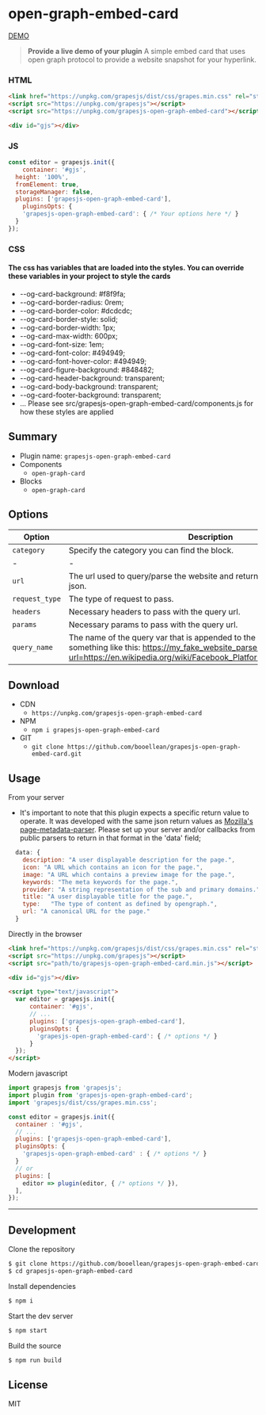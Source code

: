 # open-graph-embed-card

[DEMO](https://spiritual-reminiscent-radiator.glitch.me/)
> **Provide a live demo of your plugin**
A simple embed card that uses open graph protocol to provide a website snapshot for your hyperlink.

### HTML
```html
<link href="https://unpkg.com/grapesjs/dist/css/grapes.min.css" rel="stylesheet">
<script src="https://unpkg.com/grapesjs"></script>
<script src="https://unpkg.com/grapesjs-open-graph-embed-card"></script>

<div id="gjs"></div>
```

### JS
```js
const editor = grapesjs.init({
	container: '#gjs',
  height: '100%',
  fromElement: true,
  storageManager: false,
  plugins: ['grapesjs-open-graph-embed-card'],
    pluginsOpts: {
    'grapesjs-open-graph-embed-card': { /* Your options here */ }
  }
});
```

### CSS
#### The css has variables that are loaded into the styles. You can override these variables in your project to style the cards

* --og-card-background: #f8f9fa;
* --og-card-border-radius: 0rem;
* --og-card-border-color: #dcdcdc;
* --og-card-border-style: solid;
* --og-card-border-width: 1px;
* --og-card-max-width: 600px;
* --og-card-font-size: 1em;
* --og-card-font-color: #494949;
* --og-card-font-hover-color: #494949;
* --og-card-figure-background: #848482;
* --og-card-header-background: transparent;
* --og-card-body-background: transparent;
* --og-card-footer-background: transparent;
* ... Please see src/grapesjs-open-graph-embed-card/components.js for how these styles are applied

## Summary

* Plugin name: `grapesjs-open-graph-embed-card`
* Components
    * `open-graph-card`
* Blocks
    * `open-graph-card`


## Options

| Option | Description | Default | Type
|-|-|-|-
| `category` | Specify the category you can find the block. | `Basic` | blocks
|-|-|-|-
| `url` | The url used to query/parse the website and return the open graph styled json. | `''` | components
| `request_type` | The type of request to pass. | `GET` | components
| `headers` | Necessary headers to pass with the query url. | `{}` | components
| `params` | Necessary params to pass with the query url. | `{}` | components
| `query_name` | The name of the query var that is appended to the url. Note, this would like something like this: https://my_fake_website_parser.com?url=https://en.wikipedia.org/wiki/Facebook_Platform#Open_Graph_protocol. | `url` | components

## Download

* CDN
  * `https://unpkg.com/grapesjs-open-graph-embed-card`
* NPM
  * `npm i grapesjs-open-graph-embed-card`
* GIT
  * `git clone https://github.com/booellean/grapesjs-open-graph-embed-card.git`


## Usage

From your server
- It's important to note that this plugin expects a specific return value to operate. It was developed with the same json return values as [Mozilla's page-metadata-parser](https://github.com/mozilla/page-metadata-parser). Please set up your server and/or callbacks from public parsers to return in that format in the 'data' field;

```js
  data: {
    description: "A user displayable description for the page.",
    icon: "A URL which contains an icon for the page.",
    image: "A URL which contains a preview image for the page.",
    keywords: "The meta keywords for the page.",
    provider: "A string representation of the sub and primary domains.",
    title: "A user displayable title for the page.",
    type:	"The type of content as defined by opengraph.",
    url: "A canonical URL for the page."
  }
```

Directly in the browser
```html
<link href="https://unpkg.com/grapesjs/dist/css/grapes.min.css" rel="stylesheet"/>
<script src="https://unpkg.com/grapesjs"></script>
<script src="path/to/grapesjs-open-graph-embed-card.min.js"></script>

<div id="gjs"></div>

<script type="text/javascript">
  var editor = grapesjs.init({
      container: '#gjs',
      // ...
      plugins: ['grapesjs-open-graph-embed-card'],
      pluginsOpts: {
        'grapesjs-open-graph-embed-card': { /* options */ }
      }
  });
</script>
```

Modern javascript
```js
import grapesjs from 'grapesjs';
import plugin from 'grapesjs-open-graph-embed-card';
import 'grapesjs/dist/css/grapes.min.css';

const editor = grapesjs.init({
  container : '#gjs',
  // ...
  plugins: ['grapesjs-open-graph-embed-card'],
  pluginsOpts: {
    'grapesjs-open-graph-embed-card' : { /* options */ }
  }
  // or
  plugins: [
    editor => plugin(editor, { /* options */ }),
  ],
});
```
---

## Development

Clone the repository

```sh
$ git clone https://github.com/booellean/grapesjs-open-graph-embed-card.git
$ cd grapesjs-open-graph-embed-card
```

Install dependencies

```sh
$ npm i
```

Start the dev server

```sh
$ npm start
```

Build the source

```sh
$ npm run build
```


## License

MIT
